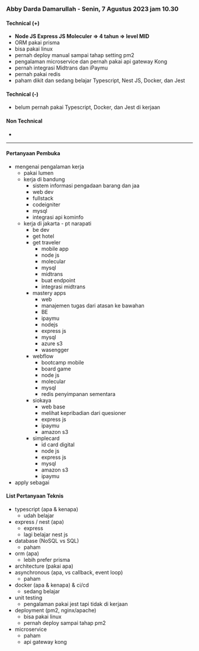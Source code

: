 ### Abby Darda Damarullah - Senin, 7 Agustus 2023 jam 10.30

#### Technical (+) 

- **Node JS Express JS Moleculer => 4 tahun => level MID**  
- ORM pakai prisma
- bisa pakai linux
- pernah deploy manual sampai tahap setting pm2
- pengalaman microservice dan pernah pakai api gateway Kong
- pernah integrasi Midtrans dan iPaymu
- pernah pakai redis
- paham dikit dan sedang belajar Typescript, Nest JS, Docker, dan Jest

#### Technical (-)  

- belum pernah pakai Typescript, Docker, dan Jest di kerjaan

#### Non Technical  

- 

---

#### Pertanyaan Pembuka

- mengenai pengalaman kerja  
	- pakai lumen
	- kerja di bandung
		- sistem informasi pengadaan barang dan jaa
		- web dev
		- fullstack
		- codeigniter
		- mysql
		- integrasi api kominfo
	- kerja di jakarta - pt narapati
		- be dev
		- get hotel
		- get traveler
			- mobile app
			- node js
			- molecular
			- mysql
			- midtrans
			- buat endpoint
			- integrasi midtrans
		- mastery apps
			- web
			- manajemen tugas dari atasan ke bawahan
			- BE
			- ipaymu
			- nodejs
			- express js
			- mysql
			- azure s3
			- wasengger
		- webflow
			- bootcamp mobile
			- board game
			- node js
			- molecular
			- mysql
			- redis penyimpanan sementara
		- siokaya
			- web base
			- melihat kepribadian dari quesioner
			- express js
			- ipaymu
			- amazon s3
		- simplecard
			- id card digital
			- node js
			- express js
			- mysql
			- amazon s3
			- ipaymu
- apply sebagai


#### List Pertanyaan Teknis

- typescript (apa & kenapa)
	- udah belajar
- express / nest (apa)
	- express
	- lagi belajar nest js
- database (NoSQL vs SQL)
	- paham
- orm (apa)
	- lebih prefer prisma
- architecture (pakai apa)
- asynchronous (apa, vs callback, event loop)
	- paham
- docker (apa & kenapa) & ci/cd
	- sedang belajar
- unit testing
	- pengalaman pakai jest tapi tidak di kerjaan 
- deployment (pm2, nginx/apache)
	- bisa pakai linux
	- pernah deploy sampai tahap pm2
- microservice
	- paham
	- api gateway kong